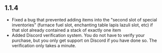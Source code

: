 ## 1.1.4
- Fixed a bug that prevented adding items into the "second slot of special inventories" (furnace fuel slot, enchanting table lapis lazuli slot, etc) if that slot already contained a stack of exactly one item
- Added Discord verification system. You do not have to verify your purchase, but you only get support on Discord if you have done so. The verification only takes a minute.